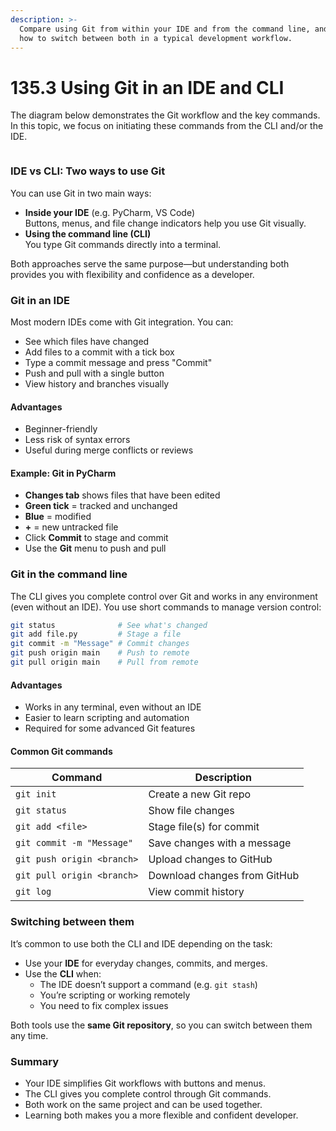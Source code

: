 ```yaml
---
description: >-
  Compare using Git from within your IDE and from the command line, and learn
  how to switch between both in a typical development workflow.
---
```


# 135.3 Using Git in an IDE and CLI

The diagram below demonstrates the Git workflow and the key commands. In this topic, we focus on initiating these commands from the CLI and/or the IDE.

<figure><img src="https://cloudstudio.com.au/wp-content/uploads/2021/06/GitWorkflow-4.png" alt=""><figcaption></figcaption></figure>

### IDE vs CLI: Two ways to use Git

You can use Git in two main ways:

* **Inside your IDE** (e.g. PyCharm, VS Code)\
  Buttons, menus, and file change indicators help you use Git visually.
* **Using the command line (CLI)**\
  You type Git commands directly into a terminal.

Both approaches serve the same purpose—but understanding both provides you with flexibility and confidence as a developer.

### Git in an IDE

Most modern IDEs come with Git integration. You can:

* See which files have changed
* Add files to a commit with a tick box
* Type a commit message and press "Commit"
* Push and pull with a single button
* View history and branches visually

#### Advantages

* Beginner-friendly
* Less risk of syntax errors
* Useful during merge conflicts or reviews

#### Example: Git in PyCharm

* **Changes tab** shows files that have been edited
* **Green tick** = tracked and unchanged
* **Blue** = modified
* **+** = new untracked file
* Click **Commit** to stage and commit
* Use the **Git** menu to push and pull

### Git in the command line

The CLI gives you complete control over Git and works in any environment (even without an IDE). You use short commands to manage version control:

```bash
git status              # See what's changed
git add file.py         # Stage a file
git commit -m "Message" # Commit changes
git push origin main    # Push to remote
git pull origin main    # Pull from remote
```

#### Advantages

* Works in any terminal, even without an IDE
* Easier to learn scripting and automation
* Required for some advanced Git features

#### Common Git commands

| Command                    | Description                  |
| -------------------------- | ---------------------------- |
| `git init`                 | Create a new Git repo        |
| `git status`               | Show file changes            |
| `git add <file>`           | Stage file(s) for commit     |
| `git commit -m "Message"`  | Save changes with a message  |
| `git push origin <branch>` | Upload changes to GitHub     |
| `git pull origin <branch>` | Download changes from GitHub |
| `git log`                  | View commit history          |

### Switching between them

It’s common to use both the CLI and IDE depending on the task:

* Use your **IDE** for everyday changes, commits, and merges.
* Use the **CLI** when:
  * The IDE doesn’t support a command (e.g. `git stash`)
  * You’re scripting or working remotely
  * You need to fix complex issues

Both tools use the **same Git repository**, so you can switch between them any time.

### Summary

* Your IDE simplifies Git workflows with buttons and menus.
* The CLI gives you complete control through Git commands.
* Both work on the same project and can be used together.
* Learning both makes you a more flexible and confident developer.
